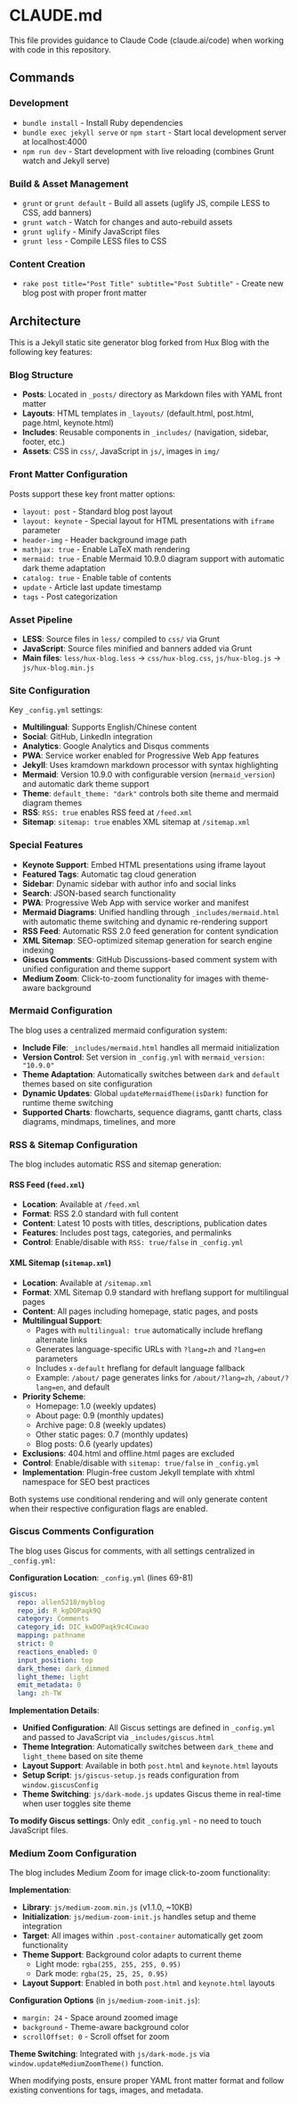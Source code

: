 # CLAUDE.md

This file provides guidance to Claude Code (claude.ai/code) when working with code in this repository.

## Commands

### Development
- `bundle install` - Install Ruby dependencies
- `bundle exec jekyll serve` or `npm start` - Start local development server at localhost:4000
- `npm run dev` - Start development with live reloading (combines Grunt watch and Jekyll serve)

### Build & Asset Management
- `grunt` or `grunt default` - Build all assets (uglify JS, compile LESS to CSS, add banners)
- `grunt watch` - Watch for changes and auto-rebuild assets
- `grunt uglify` - Minify JavaScript files
- `grunt less` - Compile LESS files to CSS

### Content Creation
- `rake post title="Post Title" subtitle="Post Subtitle"` - Create new blog post with proper front matter

## Architecture

This is a Jekyll static site generator blog forked from Hux Blog with the following key features:

### Blog Structure
- **Posts**: Located in `_posts/` directory as Markdown files with YAML front matter
- **Layouts**: HTML templates in `_layouts/` (default.html, post.html, page.html, keynote.html)
- **Includes**: Reusable components in `_includes/` (navigation, sidebar, footer, etc.)
- **Assets**: CSS in `css/`, JavaScript in `js/`, images in `img/`

### Front Matter Configuration
Posts support these key front matter options:
- `layout: post` - Standard blog post layout
- `layout: keynote` - Special layout for HTML presentations with `iframe` parameter
- `header-img` - Header background image path
- `mathjax: true` - Enable LaTeX math rendering
- `mermaid: true` - Enable Mermaid 10.9.0 diagram support with automatic dark theme adaptation
- `catalog: true` - Enable table of contents
- `update` - Article last update timestamp
- `tags` - Post categorization

### Asset Pipeline
- **LESS**: Source files in `less/` compiled to `css/` via Grunt
- **JavaScript**: Source files minified and banners added via Grunt
- **Main files**: `less/hux-blog.less` → `css/hux-blog.css`, `js/hux-blog.js` → `js/hux-blog.min.js`

### Site Configuration
Key `_config.yml` settings:
- **Multilingual**: Supports English/Chinese content
- **Social**: GitHub, LinkedIn integration
- **Analytics**: Google Analytics and Disqus comments
- **PWA**: Service worker enabled for Progressive Web App features
- **Jekyll**: Uses kramdown markdown processor with syntax highlighting
- **Mermaid**: Version 10.9.0 with configurable version (`mermaid_version`) and automatic dark theme support
- **Theme**: `default_theme: "dark"` controls both site theme and mermaid diagram themes
- **RSS**: `RSS: true` enables RSS feed at `/feed.xml`
- **Sitemap**: `sitemap: true` enables XML sitemap at `/sitemap.xml`

### Special Features
- **Keynote Support**: Embed HTML presentations using iframe layout
- **Featured Tags**: Automatic tag cloud generation
- **Sidebar**: Dynamic sidebar with author info and social links
- **Search**: JSON-based search functionality
- **PWA**: Progressive Web App with service worker and manifest
- **Mermaid Diagrams**: Unified handling through `_includes/mermaid.html` with automatic theme switching and dynamic re-rendering support
- **RSS Feed**: Automatic RSS 2.0 feed generation for content syndication
- **XML Sitemap**: SEO-optimized sitemap generation for search engine indexing
- **Giscus Comments**: GitHub Discussions-based comment system with unified configuration and theme support
- **Medium Zoom**: Click-to-zoom functionality for images with theme-aware background

### Mermaid Configuration
The blog uses a centralized mermaid configuration system:
- **Include File**: `_includes/mermaid.html` handles all mermaid initialization
- **Version Control**: Set version in `_config.yml` with `mermaid_version: "10.9.0"`
- **Theme Adaptation**: Automatically switches between `dark` and `default` themes based on site configuration
- **Dynamic Updates**: Global `updateMermaidTheme(isDark)` function for runtime theme switching
- **Supported Charts**: flowcharts, sequence diagrams, gantt charts, class diagrams, mindmaps, timelines, and more

### RSS & Sitemap Configuration
The blog includes automatic RSS and sitemap generation:

#### RSS Feed (`feed.xml`)
- **Location**: Available at `/feed.xml`
- **Format**: RSS 2.0 standard with full content
- **Content**: Latest 10 posts with titles, descriptions, publication dates
- **Features**: Includes post tags, categories, and permalinks
- **Control**: Enable/disable with `RSS: true/false` in `_config.yml`

#### XML Sitemap (`sitemap.xml`)
- **Location**: Available at `/sitemap.xml`
- **Format**: XML Sitemap 0.9 standard with hreflang support for multilingual pages
- **Content**: All pages including homepage, static pages, and posts
- **Multilingual Support**:
  - Pages with `multilingual: true` automatically include hreflang alternate links
  - Generates language-specific URLs with `?lang=zh` and `?lang=en` parameters
  - Includes `x-default` hreflang for default language fallback
  - Example: `/about/` page generates links for `/about/?lang=zh`, `/about/?lang=en`, and default
- **Priority Scheme**:
  - Homepage: 1.0 (weekly updates)
  - About page: 0.9 (monthly updates)
  - Archive page: 0.8 (weekly updates)
  - Other static pages: 0.7 (monthly updates)
  - Blog posts: 0.6 (yearly updates)
- **Exclusions**: 404.html and offline.html pages are excluded
- **Control**: Enable/disable with `sitemap: true/false` in `_config.yml`
- **Implementation**: Plugin-free custom Jekyll template with xhtml namespace for SEO best practices

Both systems use conditional rendering and will only generate content when their respective configuration flags are enabled.

### Giscus Comments Configuration
The blog uses Giscus for comments, with all settings centralized in `_config.yml`:

**Configuration Location**: `_config.yml` (lines 69-81)
```yaml
giscus:
  repo: allen5218/myblog
  repo_id: R_kgDOPaqk9Q
  category: Comments
  category_id: DIC_kwDOPaqk9c4Cuwao
  mapping: pathname
  strict: 0
  reactions_enabled: 0
  input_position: top
  dark_theme: dark_dimmed
  light_theme: light
  emit_metadata: 0
  lang: zh-TW
```

**Implementation Details**:
- **Unified Configuration**: All Giscus settings are defined in `_config.yml` and passed to JavaScript via `_includes/giscus.html`
- **Theme Integration**: Automatically switches between `dark_theme` and `light_theme` based on site theme
- **Layout Support**: Available in both `post.html` and `keynote.html` layouts
- **Setup Script**: `js/giscus-setup.js` reads configuration from `window.giscusConfig`
- **Theme Switching**: `js/dark-mode.js` updates Giscus theme in real-time when user toggles site theme

**To modify Giscus settings**: Only edit `_config.yml` - no need to touch JavaScript files.

### Medium Zoom Configuration
The blog includes Medium Zoom for image click-to-zoom functionality:

**Implementation**:
- **Library**: `js/medium-zoom.min.js` (v1.1.0, ~10KB)
- **Initialization**: `js/medium-zoom-init.js` handles setup and theme integration
- **Target**: All images within `.post-container` automatically get zoom functionality
- **Theme Support**: Background color adapts to current theme
  - Light mode: `rgba(255, 255, 255, 0.95)`
  - Dark mode: `rgba(25, 25, 25, 0.95)`
- **Layout Support**: Enabled in both `post.html` and `keynote.html` layouts

**Configuration Options** (in `js/medium-zoom-init.js`):
- `margin: 24` - Space around zoomed image
- `background` - Theme-aware background color
- `scrollOffset: 0` - Scroll offset for zoom

**Theme Switching**: Integrated with `js/dark-mode.js` via `window.updateMediumZoomTheme()` function.

When modifying posts, ensure proper YAML front matter format and follow existing conventions for tags, images, and metadata.